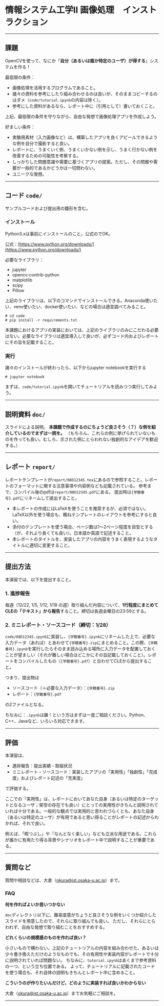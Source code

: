 # 情報システム工学II 画像処理　インストラクション

---
## 課題
OpenCVを使って、なにか「**自分（あるいは誰か特定のユーザ）が得する**」システムを作る！

最低限の条件：
- 画像処理を活用するプログラムであること。
- 諸々の資料を参考にしたり組み合わせるのは良いが、そのままコピーするのはダメ（`code/tutorial.ipynb`の内容は除く）。
- 参考にした資料があるなら、レポート中に（引用として）書いておくこと。

上記、最低限の条件を守りながら、自由な発想で画像処理アプリを作成しよう。

好ましい条件：
- 実験用素材（入力画像など）は、構築したアプリを良くアピールできるような例を自分で撮影すると良い。
- レポートに、うまくいく例、うまくいかない例を示し、うまく行かない例を改善するための可能性を考察する。
- しっかりした問題意識や需要に基づくアプリの提案。ただし、その問題や需要が一般的であるかどうかは一切問わない。
- ユニークな発想。

---
## コード `code/`

サンプルコードおよび提出用の雛形を含む。

### インストール
Python3.xは事前にインストールのこと。公式のでOK。

公式：[https://www.python.org/downloads/](https://www.python.org/downloads/)

必要なライブラリ：
- jupyter
- opencv-contrib-python
- matplotlib
- scipy
- Pillow

上記のライブラリは、以下のコマンドでインストールできる。Anaconda使いたい、venv使いたい、docker使いたい、などの場合は適宜調べてみること。
```
# cd code
# pip install -r requirements.txt
```

本課題におけるアプリの実装においては、上記のライブラリのみにこだわる必要はない。必要なライブラリは適宜導入して良いが、必ずコード内およびレポートにその旨を記載すること。

### 実行
諸々のインストールが終わったら、以下からjupyter notebookを実行する
```
# jupyter notebook
```
まずは、`code/tutorial.ipynb`を開いてチュートリアルを読みつつ実行してみよう。

---
## 説明資料 `doc/`
スライドによる説明。
**本課題で作成するのにちょうど良さそう（？）な例を紹介しているのでまずは一読を。**
（もちろん、これらの例に挙げられていないものを作っても良い。むしろ、示された例にとらわれない独創的なアイデアを歓迎する。）

---
## レポート `report/`
レポートテンプレートが`report/08D12345.tex`にあるので参照すること。レポートのフォーマットに関する注意事項や内容例なども記載されている。
参考まで、コンパイル後のpdfは`report/08D12345.pdf`にある。
提出時は`{学籍番号}.pdf`にリネームして提出すること。
- 本レポートの作成にはLaTeXを使うことを推奨するが、必須ではない。LaTeX以外を使う場合も、概ねテンプレートのレイアウトを参考にすると良い。
- 添付のテンプレートを使う場合、ページ数は1～2ページ程度を目安とする（が、それより長くても良い）。日本語か英語で記述すること。
- 本レポートのタイトルを、実装したアプリの内容をうまく表現するようなタイトルに適切に変更すること。

---
## 提出方法
本演習では、以下を提出すること。

### 1. 進捗報告
毎週（12/22, 1/5, 1/12, 1/19 の週）取り組んだ内容について、**1行程度にまとめてCLEの「テキスト」から報告**すること。締切は各週金曜日の23:59とする。

### 2. ミニレポート・ソースコード（締切：1/28）
`code/08D12345.ipynb`に実装し、`{学籍番号}.ipynb`にリネームした上で、必要な入力データ（あれば）とあわせて`{学籍番号}.zip`にまとめること。この際、`{学籍番号}.ipynb`を実行したらそのまま読み込める場所に入力データを配置しておくことが望ましい（それが難しい場合はどこかにその旨記載しておくこと）。レポートをコンパイルしたもの（`{学籍番号}.pdf`）と合わせてCLEから提出すること。

つまり、提出物は

- ソースコード（＋必要な入力データ）：`{学籍番号}.zip`
- レポート：`{学籍番号}.pdf`

の2ファイルとなる。

ちなみに：`.ipynb`は嫌！という方はまずは一度ご相談ください。Python、C++、Javaなど、いろいろ対応できます。


---
## 評価
本演習は、
- 進捗報告：提出実績・取組状況
- ミニレポート・ソースコード：実装したアプリの「実用性」「独創性」「完成度」およびレポート記述の「充実度」

で評価する。

ここでの「実用性」は、レポートにおいてあなた自身（あるいは特定のターゲットとなるユーザ；架空の存在でも良い）にとっての実用性がきちんと説明されていれば十分である。一般的な観点では実用的と思われづらくとも、あなた自身（あるいは特定のユーザ）が有用であると思い得ることがレポートの記述からわかれば、それで良い。

例えば、「暇つぶし」や「なんとなく楽しい」なども立派な用途である。これらが誰かに有用たり得る背景やシナリオをレポート中で説明することが重要である。

---
## 質問など
質問や相談などは、大倉（[okura@ist.osaka-u.ac.jp](okura@ist.osaka-u.ac.jp)）まで。

### FAQ

**何を作ればよいか思いつかない**

`doc`ディレクトリ以下に、難易度感がちょうど良さそうな例をいくつか紹介したスライドを用意したので、それらに取り組んでも良い。
ただし、それらにとらわれず、自由な発想で取り組むことをおすすめする。

**どれくらいの規模感のものを作れば良い？**

小さいもので構わない。上記のチュートリアルの内容を組み合わせた、あるいは少々書き換えただけのようなものでも、その有用性や実装内容がレポートで十分に説明されていれば問題ない。
ちなみに、`tutorial.ipynb`はあくまで参考資料の一つ、という立ち位置である。
よって、チュートリアルに記載されたコードを使う場合も、それ自体の説明もきちんとレポート中に含めること。


**こういうのが作りたいんだけど、どのように実装すれば良いかわからない**

大倉（[okura@ist.osaka-u.ac.jp](okura@ist.osaka-u.ac.jp)）までお気軽にご相談を。


---